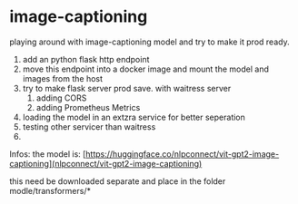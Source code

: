 # image-captioning
playing around with image-captioning model and try to make it prod ready.

1. add an python flask http endpoint
2. move this endpoint into a docker image and mount the model and images from the host
3. try to make flask server prod save. with waitress server
    1. adding CORS
    2. adding Prometheus Metrics
4. loading the model in an extzra service for better seperation
5. testing other servicer than waitress
6.


Infos:
the model is: [https://huggingface.co/nlpconnect/vit-gpt2-image-captioning](nlpconnect/vit-gpt2-image-captioning)

this need be downloaded separate and place in the folder modle/transformers/*
